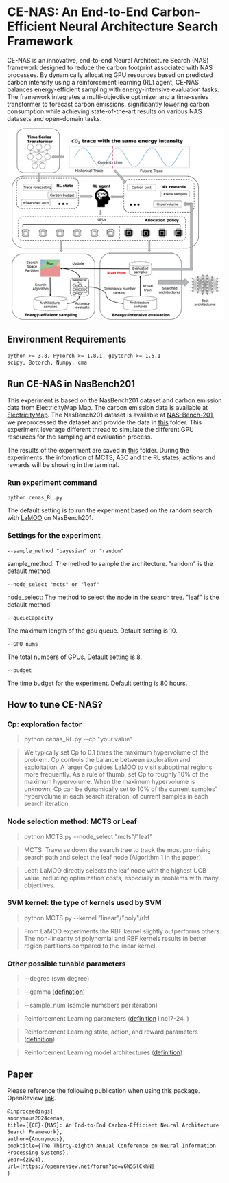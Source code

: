 # CE-NAS: An End-to-End Carbon-Efficient Neural Architecture Search Framework

CE-NAS is an innovative, end-to-end Neural Architecture Search (NAS) framework designed to reduce the carbon footprint associated with NAS processes. By dynamically allocating GPU resources based on predicted carbon intensity using a reinforcement learning (RL) agent, CE-NAS balances energy-efficient sampling with energy-intensive evaluation tasks. The framework integrates a multi-objective optimizer and a time-series transformer to forecast carbon emissions, significantly lowering carbon consumption while achieving state-of-the-art results on various NAS datasets and open-domain tasks.

<p align="center">
<img src='./cenas.png' width="800">
</p>

## Environment Requirements
```
python >= 3.8, PyTorch >= 1.8.1, gpytorch >= 1.5.1
scipy, Botorch, Numpy, cma
```


## Run CE-NAS in NasBench201

This experiment is based on the NasBench201 dataset and carbon emission data from ElectricityMap Map. The carbon emission data is available at [ElectricityMap](https://github.com/carbonfirst/CO2Scrap). The NasBench201 dataset is available at [NAS-Bench-201](https://github.com/D-X-Y/NAS-Bench-201), we preprocessed the dataset and provide the data in [this](./lamoo/tasks/nasbench201/) folder. This experiment leverage different thread to simulate the different GPU resources for the sampling and evaluation process. 

The results of the experiment are saved in [this](./results/RL/) folder. During the experiments, the infomation of MCTS, A3C and the RL states, actions and rewards will be showing in the terminal.

### Run experiment command 

```
python cenas_RL.py
```
The default setting is to run the experiment based on the random search with [LaMOO](https://github.com/aoiang/LaMOO) on NasBench201. 

### Settings for the experiment
```
--sample_method "bayesian" or "random"
```
sample_method: The method to sample the architecture. "random" is the default method. 
```
--node_select "mcts" or "leaf"
```
node_select: The method to select the node in the search tree. "leaf" is the default method. 
```
--queueCapacity 
```
The maximum length of the gpu queue. Default setting is 10. 
```
--GPU_nums 
```
The total numbers of GPUs. Default setting is 8. 
```
--budget 
```
The time budget for the experiment. Default setting is 80 hours. 


## How to tune CE-NAS? 
###  **Cp**: exploration factor 
> python cenas_RL.py --cp "your value"  

> We typically set Cp to 0.1 times the maximum hypervolume of the problem. Cp controls the balance between exploration and exploitation. A larger Cp guides LaMOO to visit suboptimal regions more frequently. As a rule of thumb, set Cp to roughly 10% of the maximum hypervolume. When the maximum hypervolume is unknown, Cp can be dynamically set to 10% of the current samples' hypervolume in each search iteration.
of current samples in each search iteration. 

###  **Node selection method**: MCTS or Leaf
> python MCTS.py --node_select "mcts"/"leaf"

> MCTS: Traverse down the search tree to track the most promising search path and select the leaf node (Algorithm 1 in the paper).

> Leaf: LaMOO directly selects the leaf node with the highest UCB value, reducing optimization costs, especially in problems with many objectives.

###  **SVM kernel**: the type of kernels used by SVM

> python MCTS.py --kernel "linear"/"poly"/rbf

> From LaMOO experiments,the RBF kernel slightly outperforms others. The non-linearity of polynomial and RBF kernels results in better region partitions compared to the linear kernel.

### Other possible tunable parameters

> --degree (svm degree) 

> --gamma ([defination](https://scikit-learn.org/stable/modules/generated/sklearn.svm.SVC.html))

> --sample_num (sample numsbers per iteration)

> Reinforcement Learning parameters ([definition](A3C.py) line17-24. )

> Reinforcement Learning state, action, and reward parameters ([definition](a3c_params.py))

> Reinforcement Learning model architectures ([definition](RLnet.py))


## Paper
Please reference the following publication when using this package. OpenReview <a href="https://openreview.net/pdf?id=v6W55lCkhN">link</a>.
```
@inproceedings{
anonymous2024cenas,
title={{CE}-{NAS}: An End-to-End Carbon-Efficient Neural Architecture Search Framework},
author={Anonymous},
booktitle={The Thirty-eighth Annual Conference on Neural Information Processing Systems},
year={2024},
url={https://openreview.net/forum?id=v6W55lCkhN}
}
```
